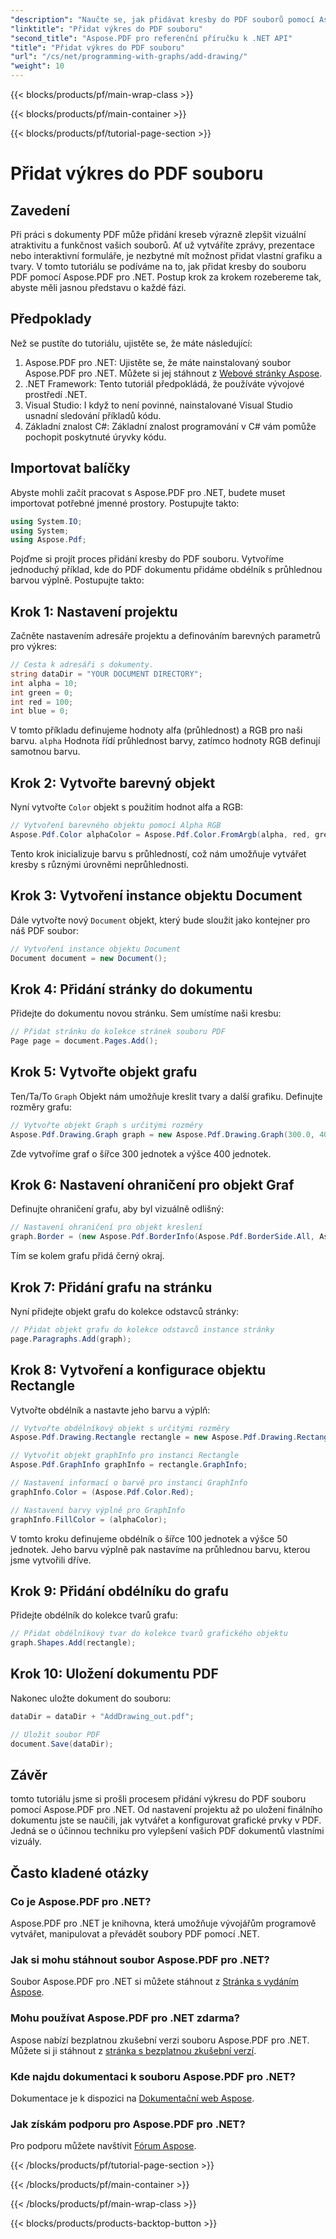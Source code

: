 ```yaml
---
"description": "Naučte se, jak přidávat kresby do PDF souborů pomocí Aspose.PDF pro .NET. Tato podrobná příručka zahrnuje nastavení barev, přidávání tvarů a ukládání PDF."
"linktitle": "Přidat výkres do PDF souboru"
"second_title": "Aspose.PDF pro referenční příručku k .NET API"
"title": "Přidat výkres do PDF souboru"
"url": "/cs/net/programming-with-graphs/add-drawing/"
"weight": 10
---
```


{{< blocks/products/pf/main-wrap-class >}}

{{< blocks/products/pf/main-container >}}

{{< blocks/products/pf/tutorial-page-section >}}

# Přidat výkres do PDF souboru

## Zavedení

Při práci s dokumenty PDF může přidání kreseb výrazně zlepšit vizuální atraktivitu a funkčnost vašich souborů. Ať už vytváříte zprávy, prezentace nebo interaktivní formuláře, je nezbytné mít možnost přidat vlastní grafiku a tvary. V tomto tutoriálu se podíváme na to, jak přidat kresby do souboru PDF pomocí Aspose.PDF pro .NET. Postup krok za krokem rozebereme tak, abyste měli jasnou představu o každé fázi.

## Předpoklady

Než se pustíte do tutoriálu, ujistěte se, že máte následující:

1. Aspose.PDF pro .NET: Ujistěte se, že máte nainstalovaný soubor Aspose.PDF pro .NET. Můžete si jej stáhnout z [Webové stránky Aspose](https://releases.aspose.com/pdf/net/).
2. .NET Framework: Tento tutoriál předpokládá, že používáte vývojové prostředí .NET.
3. Visual Studio: I když to není povinné, nainstalované Visual Studio usnadní sledování příkladů kódu.
4. Základní znalost C#: Základní znalost programování v C# vám pomůže pochopit poskytnuté úryvky kódu.

## Importovat balíčky

Abyste mohli začít pracovat s Aspose.PDF pro .NET, budete muset importovat potřebné jmenné prostory. Postupujte takto:

```csharp
using System.IO;
using System;
using Aspose.Pdf;
```

Pojďme si projít proces přidání kresby do PDF souboru. Vytvoříme jednoduchý příklad, kde do PDF dokumentu přidáme obdélník s průhlednou barvou výplně. Postupujte takto:

## Krok 1: Nastavení projektu

Začněte nastavením adresáře projektu a definováním barevných parametrů pro výkres:

```csharp
// Cesta k adresáři s dokumenty.
string dataDir = "YOUR DOCUMENT DIRECTORY";
int alpha = 10;
int green = 0;
int red = 100;
int blue = 0;
```

V tomto příkladu definujeme hodnoty alfa (průhlednost) a RGB pro naši barvu. `alpha` Hodnota řídí průhlednost barvy, zatímco hodnoty RGB definují samotnou barvu.

## Krok 2: Vytvořte barevný objekt

Nyní vytvořte `Color` objekt s použitím hodnot alfa a RGB:

```csharp
// Vytvoření barevného objektu pomocí Alpha RGB
Aspose.Pdf.Color alphaColor = Aspose.Pdf.Color.FromArgb(alpha, red, green, blue); // Poskytněte alfa kanál
```

Tento krok inicializuje barvu s průhledností, což nám umožňuje vytvářet kresby s různými úrovněmi neprůhlednosti.

## Krok 3: Vytvoření instance objektu Document

Dále vytvořte nový `Document` objekt, který bude sloužit jako kontejner pro náš PDF soubor:

```csharp
// Vytvoření instance objektu Document
Document document = new Document();
```

## Krok 4: Přidání stránky do dokumentu

Přidejte do dokumentu novou stránku. Sem umístíme naši kresbu:

```csharp
// Přidat stránku do kolekce stránek souboru PDF
Page page = document.Pages.Add();
```

## Krok 5: Vytvořte objekt grafu

Ten/Ta/To `Graph` Objekt nám umožňuje kreslit tvary a další grafiku. Definujte rozměry grafu:

```csharp
// Vytvořte objekt Graph s určitými rozměry
Aspose.Pdf.Drawing.Graph graph = new Aspose.Pdf.Drawing.Graph(300.0, 400.0);
```

Zde vytvoříme graf o šířce 300 jednotek a výšce 400 jednotek.

## Krok 6: Nastavení ohraničení pro objekt Graf

Definujte ohraničení grafu, aby byl vizuálně odlišný:

```csharp
// Nastavení ohraničení pro objekt kreslení
graph.Border = (new Aspose.Pdf.BorderInfo(Aspose.Pdf.BorderSide.All, Aspose.Pdf.Color.Black));
```

Tím se kolem grafu přidá černý okraj.

## Krok 7: Přidání grafu na stránku

Nyní přidejte objekt grafu do kolekce odstavců stránky:

```csharp
// Přidat objekt grafu do kolekce odstavců instance stránky
page.Paragraphs.Add(graph);
```

## Krok 8: Vytvoření a konfigurace objektu Rectangle

Vytvořte obdélník a nastavte jeho barvu a výplň:

```csharp
// Vytvořte obdélníkový objekt s určitými rozměry
Aspose.Pdf.Drawing.Rectangle rectangle = new Aspose.Pdf.Drawing.Rectangle(0, 0, 100, 50);

// Vytvořit objekt graphInfo pro instanci Rectangle
Aspose.Pdf.GraphInfo graphInfo = rectangle.GraphInfo;

// Nastavení informací o barvě pro instanci GraphInfo
graphInfo.Color = (Aspose.Pdf.Color.Red);

// Nastavení barvy výplně pro GraphInfo
graphInfo.FillColor = (alphaColor);
```

V tomto kroku definujeme obdélník o šířce 100 jednotek a výšce 50 jednotek. Jeho barvu výplně pak nastavíme na průhlednou barvu, kterou jsme vytvořili dříve.

## Krok 9: Přidání obdélníku do grafu

Přidejte obdélník do kolekce tvarů grafu:

```csharp
// Přidat obdélníkový tvar do kolekce tvarů grafického objektu
graph.Shapes.Add(rectangle);
```

## Krok 10: Uložení dokumentu PDF

Nakonec uložte dokument do souboru:

```csharp
dataDir = dataDir + "AddDrawing_out.pdf";

// Uložit soubor PDF
document.Save(dataDir);
```

## Závěr

tomto tutoriálu jsme si prošli procesem přidání výkresu do PDF souboru pomocí Aspose.PDF pro .NET. Od nastavení projektu až po uložení finálního dokumentu jste se naučili, jak vytvářet a konfigurovat grafické prvky v PDF. Jedná se o účinnou techniku pro vylepšení vašich PDF dokumentů vlastními vizuály.

## Často kladené otázky

### Co je Aspose.PDF pro .NET?

Aspose.PDF pro .NET je knihovna, která umožňuje vývojářům programově vytvářet, manipulovat a převádět soubory PDF pomocí .NET.

### Jak si mohu stáhnout soubor Aspose.PDF pro .NET?

Soubor Aspose.PDF pro .NET si můžete stáhnout z [Stránka s vydáním Aspose](https://releases.aspose.com/pdf/net/).

### Mohu používat Aspose.PDF pro .NET zdarma?

Aspose nabízí bezplatnou zkušební verzi souboru Aspose.PDF pro .NET. Můžete si ji stáhnout z [stránka s bezplatnou zkušební verzí](https://releases.aspose.com/).

### Kde najdu dokumentaci k souboru Aspose.PDF pro .NET?

Dokumentace je k dispozici na [Dokumentační web Aspose](https://reference.aspose.com/pdf/net/).

### Jak získám podporu pro Aspose.PDF pro .NET?

Pro podporu můžete navštívit [Fórum Aspose](https://forum.aspose.com/c/pdf/10).

{{< /blocks/products/pf/tutorial-page-section >}}

{{< /blocks/products/pf/main-container >}}

{{< /blocks/products/pf/main-wrap-class >}}

{{< blocks/products/products-backtop-button >}}